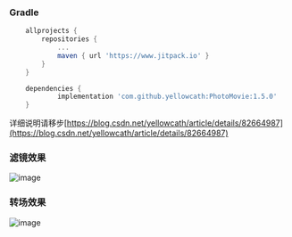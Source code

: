 ### Gradle
``` groovy 
    allprojects {
		repositories {
			...
			maven { url 'https://www.jitpack.io' }
		}
	}
```

``` groovy 
	dependencies {
	        implementation 'com.github.yellowcath:PhotoMovie:1.5.0'
	}
```

详细说明请移步[https://blog.csdn.net/yellowcath/article/details/82664987](https://blog.csdn.net/yellowcath/article/details/82664987)

### 滤镜效果  

![image](https://github.com/yellowcath/PhotoMovie/raw/master/readme/filter.gif)  

### 转场效果  

![image](https://github.com/yellowcath/PhotoMovie/raw/master/readme/transfer.gif)